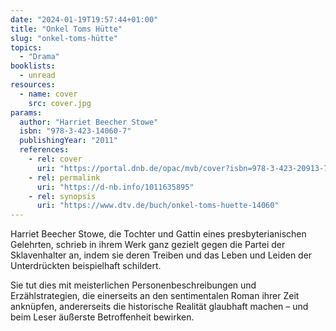 ```yaml
---
date: "2024-01-19T19:57:44+01:00"
title: "Onkel Toms Hütte"
slug: "onkel-toms-hütte"
topics:
  - "Drama"
booklists:
  - unread
resources:
  - name: cover
    src: cover.jpg
params:
  author: "Harriet Beecher Stowe"
  isbn: "978-3-423-14060-7"
  publishingYear: "2011"
  references:
    - rel: cover
      uri: "https://portal.dnb.de/opac/mvb/cover?isbn=978-3-423-20913-7"
    - rel: permalink
      uri: "https://d-nb.info/1011635895"
    - rel: synopsis
      uri: "https://www.dtv.de/buch/onkel-toms-huette-14060"
---
```


Harriet Beecher Stowe, die Tochter und Gattin eines presbyterianischen Gelehrten, 
schrieb in ihrem Werk ganz gezielt gegen die Partei der Sklavenhalter an, indem 
sie deren Treiben und das Leben und Leiden der Unterdrückten beispielhaft 
schildert.

Sie tut dies mit meisterlichen Personenbeschreibungen und Erzählstrategien, die 
einerseits an den sentimentalen Roman ihrer Zeit anknüpfen, andererseits die 
historische Realität glaubhaft machen – und beim Leser äußerste Betroffenheit 
bewirken.